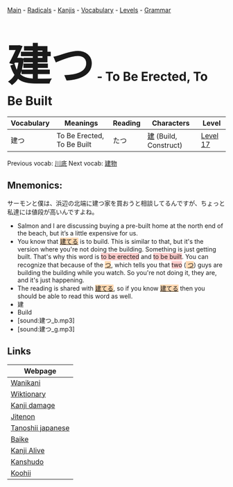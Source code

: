 <style> bigfont {font-size: 100px}</style>
[Main](../README.md) -
[Radicals](../radicals.md) -
[Kanjis](../kanjis.md) -
[Vocabulary](../vocabulary.md) -
[Levels](../levels.md) -
[Grammar](../grammar.md)
# <bigfont> 建つ</bigfont> - To Be Erected, To Be Built 

| Vocabulary | Meanings | Reading | Characters | Level |
| --- | --- | --- | --- | --- |
| 建つ | To Be Erected, To Be Built | たつ |  [建](../kanjis/建.md) (Build, Construct) | [Level 17](../levels/wk_level17.md) |

Previous vocab: [川底](川底.md) Next vocab: [建物](建物.md) 

## Mnemonics:
サーモンと僕は、浜辺の北端に建つ家を買おうと相談してるんですが、ちょっと私達には値段が高いんですよね。
* Salmon and I are discussing buying a pre-built home at the north end of the beach, but it’s a little expensive for us.
* You know that <span style="background-color:#fed8b1"> [建てる](https://jisho.org/search/建てる)</span> is to build. This is similar to that, but it's the version where you're not doing the building. Something is just getting built. That's why this word is <span style="background-color:#ffcccb"> to be erected</span> and <span style="background-color:#ffcccb"> to be built</span>. You can recognize that because of the <span style="background-color:#fed8b1"> [つ](https://jisho.org/search/つ)</span>, which tells you that <span style="background-color:#ffcccb"> two</span> (<span style="background-color:#fed8b1"> [つ](https://jisho.org/search/つ)</span>) guys are building the building while you watch. So you're not doing it, they are, and it's just happening.
* The reading is shared with <span style="background-color:#fed8b1"> [建てる](https://jisho.org/search/建てる)</span>, so if you know <span style="background-color:#fed8b1"> [建てる](https://jisho.org/search/建てる)</span> then you should be able to read this word as well.
* 建
* Build
* [sound:建つ_b.mp3]
* [sound:建つ_g.mp3]


## Links 

| Webpage |
| --- |
| [Wanikani          ](https://www.wanikani.com/kanji/建つ) |
| [Wiktionary        ](https://en.wiktionary.org/wiki/建つ) |
| [Kanji damage      ](http://www.kanjidamage.com/kanji/search?utf8=✓&q=建つ) |
| [Jitenon           ](https://jitenon.com/kanji/建つ) |
| [Tanoshii japanese ](https://www.tanoshiijapanese.com/dictionary/kanji.cfm?k=建つ) |
| [Baike             ](https://baike.baidu.com/item/建つ) |
| [Kanji Alive       ](https://app.kanjialive.com/建つ) |
| [Kanshudo          ](https://www.kanshudo.com/searchmn?q=建つ) |
| [Koohii            ](https://kanji.koohii.com/study/kanji/建つ) |
